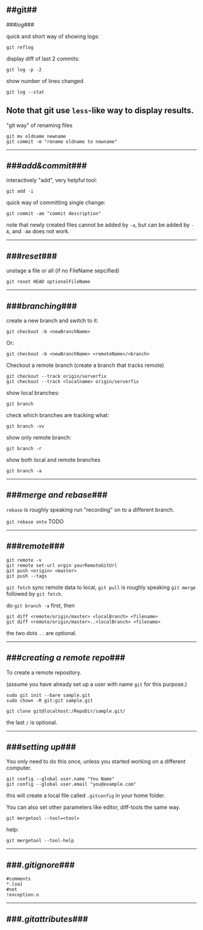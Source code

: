 ##git##
---
###_log_###

quick and short way of showing logs:

    git reflog

display diff of last 2 commits:

    git log -p -2

show number of lines changed

    git log --stat

Note that git use `less`-like way to display results.
---
"git way" of renaming files

    git mv oldname newname
    git commit -m "rename oldname to newname"
---
###_add&commit_###
---
interactively "add", very helpful tool:

    git add -i 
 
quick way of committing single change:

    git commit -am "commit description"

note that newly created files cannot be added by `-a`, but can be added by `-A`, and `-Am` does not work.

---
###_reset_###
---
unstage a file or all (if no FileName sepcified)

    git reset HEAD optionalFileName



---
###_branching_###
---

create a new branch and switch to it:

    git checkout -b <newBranchName>

Or:

    git checkout -b <newBranchName> <remoteName>/<branch>

Checkout a remote branch (create a branch that tracks remote)

    git checkout --track origin/serverfix
    git checkout --track <localname> origin/serverfix

show local branches:

    git branch

check which branches are tracking what:

    git branch -vv

show only remote branch:

    git branch -r

show both local and remote branches

    git branch -a

---
###_merge and rebase_###
---

`rebase` is roughly speaking run "recording" on to a different branch.

`git rebase onto` TODO


---
###_remote_###
---

    git remote -v
    git remote set-url orgin yourRemoteGitUrl
    git push <origin> <master>
    git push --tags

`git fetch` sync remote data to local, `git pull` is roughly speaking `git merge` followed by `git fetch`. 

do `git branch -a` first, then

    git diff <remote/origin/master> <localBranch> <filename>
    git diff <remote/origin/master>..<localBranch> <filename>

the two dots `..` are optional.


---
###_creating a remote repo_###
---

To create a remote repository.

(assume you have already set up a user with name `git` for this purpose.)

    sudo git init --bare sample.git
    sudo chown -R git:git sample.git

    git clone git@localhost:/RepoDir/sample.git/

the last `/` is optional.

---
###_setting up_###
---
You only need to do this once, unless you started working on a different computer.

    git config --global user.name "You Name"
    git config --global user.email "you@example.com"

this will create a local file called `.gitconfig` in your home folder.

You can also set other parameters like editor, diff-tools the same way.

    git mergetool --tool=<tool>

help:

    git mergetool --tool-help

---
###_.gitignore_###
---

    #comments
    *.[oa]
    #not
    !exception.o


---
###_.gitattributes_###
---
